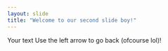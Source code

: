 ```yaml
---
layout: slide
title: "Welcome to our second slide boy!"
---
```

Your text
Use the left arrow to go back (ofcourse lol)!
